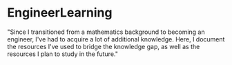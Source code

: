 # EngineerLearning
"Since I transitioned from a mathematics background to becoming an engineer, I've had to acquire a lot of additional knowledge. Here, I document the resources I've used to bridge the knowledge gap, as well as the resources I plan to study in the future."
